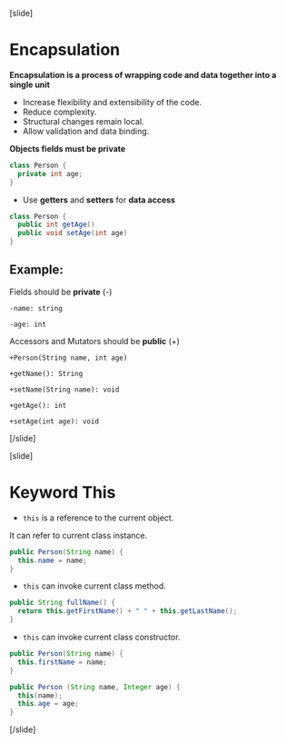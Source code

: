 [slide]
# Encapsulation

**Encapsulation is a process of wrapping code and data together into a single unit**
- Increase flexibility and extensibility of the code.
- Reduce complexity.
- Structural changes remain local.
- Allow validation and data binding.

**Objects fields must be private**

```java
class Person {
  private int age;
} 
```
- Use **getters** and **setters** for **data access**

```java
class Person {
  public int getAge()
  public void setAge(int age)
}
```
## Example:

Fields should be **private** (-)

`-name: string`

`-age: int`

Accessors and Mutators should be **public** (+)

`+Person(String name, int age)`

`+getName(): String`

`+setName(String name): void`

`+getAge(): int`

`+setAge(int age): void`

[/slide]

[slide]
# Keyword This 

- `this` is a reference to the current object.

It can refer to current class instance.

```java
public Person(String name) {
  this.name = name;
}
```

- `this` can invoke current class method.

```java
public String fullName() {
  return this.getFirstName() + " " + this.getLastName();
}
```

- `this` can invoke current class constructor.

```java
public Person(String name) {
  this.firstName = name;
}
```
```java
public Person (String name, Integer age) {
  this(name);
  this.age = age;
}
```
[/slide]
